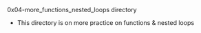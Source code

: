 0x04-more_functions_nested_loops directory
- This directory is on more practice on functions & nested loops
